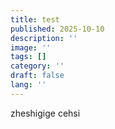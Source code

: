 ```yaml
---
title: test
published: 2025-10-10
description: ''
image: ''
tags: []
category: ''
draft: false 
lang: ''
---
```


zheshigige cehsi 